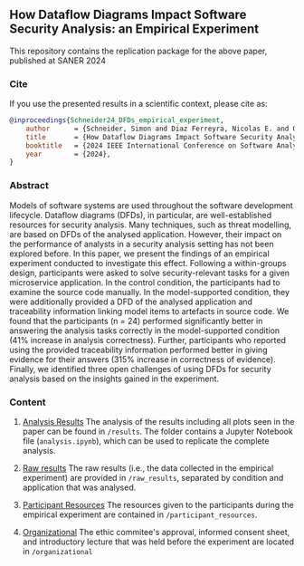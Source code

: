 ## How Dataflow Diagrams Impact Software Security Analysis: an Empirical Experiment
This repository contains the replication package for the above paper, published at SANER 2024


### Cite
If you use the presented results in a scientific context, please cite as:

```bibtex
@inproceedings{Schneider24_DFDs_empirical_experiment,
    author      = {Schneider, Simon and Diaz Ferreyra, Nicolas E. and Queval,  Pierre-Jean and Simhandl, Georg and Zdun, Uwe and Scandariato, Riccardo},
    title       = {How Dataflow Diagrams Impact Software Security Analysis: an Empirical Experiment},
    booktitle   = {2024 IEEE International Conference on Software Analysis, Evolution and Reengineering (SANER)}, 
    year        = {2024},
}
```


### Abstract 
Models of software systems are used throughout the software development lifecycle. Dataflow diagrams (DFDs), in particular, are well-established resources for security analysis. Many techniques, such as threat modelling, are based on DFDs of the analysed application. However, their impact on the performance of analysts in a security analysis setting has not been explored before. In this paper, we present the findings of an empirical experiment conducted to investigate this effect. Following a within-groups design, participants were asked to solve security-relevant tasks for a given microservice application. In the control condition, the participants had to examine the source code manually. In the model-supported condition, they were additionally provided a DFD of the analysed application and traceability information linking model items to artefacts in source code. We found that the participants (n = 24) performed significantly better in answering the analysis tasks correctly in the model-supported condition (41% increase in analysis correctness). Further, participants who reported using the provided traceability information performed better in giving evidence for their answers (315% increase in correctness of evidence). Finally, we identified three open challenges of using DFDs for security analysis based on the insights gained in the experiment.

### Content

1. [Analysis Results](https://github.com/tuhh-softsec/empirical_study_dfds/tree/main/results) The analysis of the results including all plots seen in the paper can be found in ```/results```. The folder contains a Jupyter Notebook file (```analysis.ipynb```), which can be used to replicate the complete analysis.

2. [Raw results](https://github.com/tuhh-softsec/empirical_study_dfds/tree/main/raw_results) The raw results (i.e., the data collected in the empirical experiment) are provided in ```/raw_results```, separated by condition and application that was analysed.

3. [Participant Resources](https://github.com/tuhh-softsec/empirical_study_dfds/tree/main/participant_resources) The resources given to the participants during the empirical experiment are contained in ```/participant_resources```.

4. [Organizational](https://github.com/tuhh-softsec/empirical_study_dfds/tree/main/organizational) The ethic commitee's approval, informed consent sheet, and introductory lecture that was held before the experiment are located in ```/organizational```


